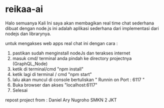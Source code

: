 # reikaa-ai

Halo semuanya Kali Ini saya akan membagikan real time chat sederhana dibuat dengan node.js
ini adalah aplikasi sederhana dari implementasi dari nodejs dan librarynya.

untuk mengakses web apps real chat ini dengan cara : 

1. pastikan sudah menginstall nodeJs dan terakses internet
2. masuk cmd/ terminal anda pindah ke directory projectnya (GraphQL_Node)
3. ketik di terminal/cmd "npm install"
4. ketik lagi di terminal / cmd "npm start"
5. lalu akan muncul di console bertuliskan " Runnin on Port : 6117 "
6. Buka browser dan akses "localhost:6117"
7. Selesai

repost project from : Daniel Ary Nugroho SMKN 2 JKT
